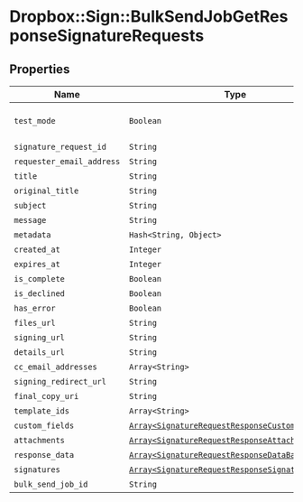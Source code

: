 # Dropbox::Sign::BulkSendJobGetResponseSignatureRequests



## Properties

| Name | Type | Description | Notes |
| ---- | ---- | ----------- | ----- |
| `test_mode` | ```Boolean``` |  _t__SignatureRequestResponse::TEST_MODE  |  [default to false] |
| `signature_request_id` | ```String``` |  _t__SignatureRequestResponse::SIGNATURE_REQUEST_ID  |  |
| `requester_email_address` | ```String``` |  _t__SignatureRequestResponse::REQUESTER_EMAIL_ADDRESS  |  |
| `title` | ```String``` |  _t__SignatureRequestResponse::TITLE  |  |
| `original_title` | ```String``` |  _t__SignatureRequestResponse::ORIGINAL_TITLE  |  |
| `subject` | ```String``` |  _t__SignatureRequestResponse::SUBJECT  |  |
| `message` | ```String``` |  _t__SignatureRequestResponse::MESSAGE  |  |
| `metadata` | ```Hash<String, Object>``` |  _t__SignatureRequestResponse::METADATA  |  |
| `created_at` | ```Integer``` |  _t__SignatureRequestResponse::CREATED_AT  |  |
| `expires_at` | ```Integer``` |  _t__SignatureRequestResponse::EXPIRES_AT  |  |
| `is_complete` | ```Boolean``` |  _t__SignatureRequestResponse::IS_COMPLETE  |  |
| `is_declined` | ```Boolean``` |  _t__SignatureRequestResponse::IS_DECLINED  |  |
| `has_error` | ```Boolean``` |  _t__SignatureRequestResponse::HAS_ERROR  |  |
| `files_url` | ```String``` |  _t__SignatureRequestResponse::FILES_URL  |  |
| `signing_url` | ```String``` |  _t__SignatureRequestResponse::SIGNING_URL  |  |
| `details_url` | ```String``` |  _t__SignatureRequestResponse::DETAILS_URL  |  |
| `cc_email_addresses` | ```Array<String>``` |  _t__SignatureRequestResponse::CC_EMAIL_ADDRESSES  |  |
| `signing_redirect_url` | ```String``` |  _t__SignatureRequestResponse::SIGNING_REDIRECT_URL  |  |
| `final_copy_uri` | ```String``` |  _t__SignatureRequestResponse::FINAL_COPY_URI  |  |
| `template_ids` | ```Array<String>``` |  _t__SignatureRequestResponse::TEMPLATE_IDS  |  |
| `custom_fields` | [```Array<SignatureRequestResponseCustomFieldBase>```](SignatureRequestResponseCustomFieldBase.md) |  _t__SignatureRequestResponseCustomField::DESCRIPTION  |  |
| `attachments` | [```Array<SignatureRequestResponseAttachment>```](SignatureRequestResponseAttachment.md) |  _t__SignatureRequestResponseAttachment::DESCRIPTION  |  |
| `response_data` | [```Array<SignatureRequestResponseDataBase>```](SignatureRequestResponseDataBase.md) |  _t__SignatureRequestResponseData::DESCRIPTION  |  |
| `signatures` | [```Array<SignatureRequestResponseSignatures>```](SignatureRequestResponseSignatures.md) |  _t__SignatureRequestResponseSignatures::DESCRIPTION  |  |
| `bulk_send_job_id` | ```String``` |  _t__BulkSendJobGetResponseSignatureRequests::BULK_SEND_JOB_ID  |  |

